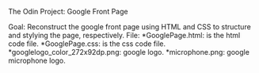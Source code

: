 The Odin Project: Google Front Page

Goal: Reconstruct the google front page using HTML and CSS to structure and stylying the page, respectively.
File: *GooglePage.html: is the html code file.
      *GooglePage.css: is the css code file.
      *googlelogo_color_272x92dp.png: google logo.
      *microphone.png: google microphone logo.



